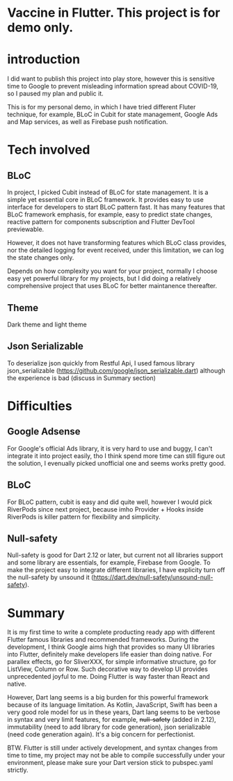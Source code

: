 # Vaccine in Flutter. This project is for demo only.

# introduction
I did want to publish this project into play store, however this is sensitive time to Google to prevent misleading information spread about COVID-19, so I paused my plan and public it. 

This is for my personal demo, in which I have tried different Fluter technique, for example, BLoC in Cubit for state management, Google Ads and Map services, as well as Firebase push notification. 

# Tech involved
## BLoC
In project, I picked Cubit instead of BLoC for state management. It is a simple yet essential core in BLoC framework. It provides easy to use interface for developers to start BLoC pattern fast. It has many features that BLoC framework emphasis, for example, easy to predict state changes, reactive pattern for components subscription and Flutter DevTool previewable.

However, it does not have transforming features which BLoC class provides, nor the detailed logging for event received, under this limitation, we can log the state changes only. 

Depends on how complexity you want for your project, normally I choose easy yet powerful library for my projects, but I did doing a relatively comprehensive project that uses BLoC for better maintanence thereafter. 

## Theme
Dark theme and light theme

## Json Serializable
To deserialize json quickly from Restful Api, I used famous library json_serializable (https://github.com/google/json_serializable.dart) although the experience is bad (discuss in Summary section)

# Difficulties
## Google Adsense
For Google's official Ads library, it is very hard to use and buggy, I can't integrate it into project easily, tho I think spend more time can still figure out the solution, I evenually picked unofficial one and seems works pretty good. 

## BLoC
For BLoC pattern, cubit is easy and did quite well, however I would pick RiverPods since next project, because imho Provider + Hooks inside RiverPods is killer pattern for flexibility and simplicity.

## Null-safety
Null-safety is good for Dart 2.12 or later, but current not all libraries support and some library are essentials, for example, Firebase from Google. To make the project easy to integrate different libraries, I have explicity turn off the null-safety by unsound it (https://dart.dev/null-safety/unsound-null-safety). 

# Summary
It is my first time to write a complete producting ready app with different Flutter famous libraries and recommended frameworks. During the development, I think Google aims high that provides so many UI libraries into Flutter, definitely make developers life easier than doing native. For parallex effects, go for SliverXXX, for simple informative structure, go for ListView, Column or Row. Such decorative way to develop UI provides unprecedented joyful to me. Doing Flutter is way faster  than React and native.

However, Dart lang seems is a big burden for this powerful framework because of its language limitation. As Kotlin, JavaScript, Swift has been a very good role model for us in these years, Dart lang seems to be verbose in syntax and very limit features, for example, ~~null-safety~~ (added in 2.12), immutability (need to add library for code generation), json serializable (need code generation again). It's a big concern for perfectionist.

BTW. Flutter is still under actively development, and syntax changes from time to time, my project may not be able to compile successfully under your environment, please make sure your Dart version stick to pubspec.yaml strictly. 
